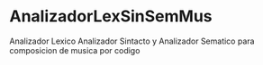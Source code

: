 # AnalizadorLexSinSemMus
Analizador Lexico Analizador Sintacto y Analizador Sematico para composicion de musica por codigo  
